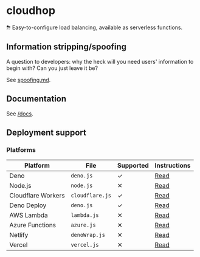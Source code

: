 # cloudhop
⛈ Easy-to-configure load balancing, available as serverless functions.

## Information stripping/spoofing
A question to developers: why the heck will you need users' information to begin with? Can you just leave it be?

See [spoofing.md](docs/spoofing.md).

## Documentation
See [/docs](docs/README.md).

## Deployment support
### Platforms
| Platform | File | Supported | Instructions |
| -------- | ---- | --------- | ------------ |
| Deno | `deno.js` | ✓ | [Read](docs/deploy/deno.md) |
| Node.js | `node.js` | ✕ | [Read](docs/deploy/node.md) |
| Cloudflare Workers | `cloudflare.js` | ✓ | [Read](docs/deploy/cloudflare.md) |
| Deno Deploy | `deno.js` | ✓ | [Read](docs/deploy/denoDeploy.md) |
| AWS Lambda | `lambda.js` | ✕ | [Read](docs/deploy/lambda.md) |
| Azure Functions | `azure.js` | ✕ | [Read](docs/deploy/azure.md) |
| Netlify | `denoWrap.js` | ✕ | [Read](docs/deploy/netlify.md) |
| Vercel | `vercel.js` | ✕ | [Read](docs/deploy/vercel.md) |
